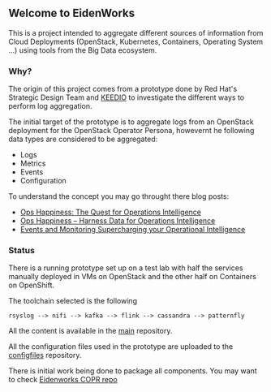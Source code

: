 ## Welcome to EidenWorks

This is a project intended to aggregate different sources of information from Cloud Deployments (OpenStack, Kubernetes, Containers, Operating System ...) using tools from the Big Data ecosystem.

### Why?

The origin of this project comes from a prototype done by Red Hat's Strategic Design Team and [KEEDIO](http://keedio.com) to investigate the different ways to perform log aggregation. 

The initial target of the prototype is to aggregate logs from an OpenStack deployment for the OpenStack Operator Persona, howevernt he following data types are considered to be aggregated:
- Logs
- Metrics
- Events 
- Configuration

To understand the concept you may go throught there blog posts:
- [Ops Happiness: The Quest for Operations Intelligence](http://rhelblog.redhat.com/2017/02/06/ops-happiness-the-quest-for-operations-intelligence/)
- [Ops Happiness – Harness Data for Operations Intelligence](http://rhelblog.redhat.com/2017/02/15/ops-happiness-harness-data-for-operations-intelligence/)
- [Events and Monitoring Supercharging your Operational Intelligence](http://rhelblog.redhat.com/2017/03/30/events-and-monitoring-supercharging-your-operational-intelligence/)

### Status

There is a running prototype set up on a test lab with half the services manually deployed in VMs on OpenStack and the other half on Containers on OpenShift.

The toolchain selected is the following
```
rsyslog --> nifi --> kafka --> flink --> cassandra --> patternfly
```

All the content is available in the [main](https://github.com/eidenworks) repository.

All the configuration files used in the prototype are uploaded to the [configfiles](https://github.com/eidenworks/configfiles) repository.

There is initial work being done to package all components. You may want to check [Eidenworks COPR repo](https://copr.fedorainfracloud.org/coprs/mperezco/eidenworks/)

